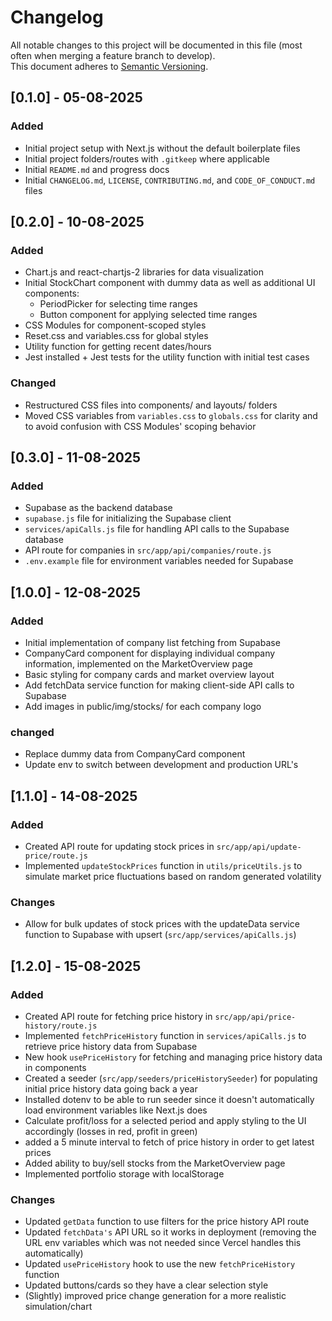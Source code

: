 # Changelog

All notable changes to this project will be documented in this file (most often when merging a feature branch to develop).
<br> This document adheres to [Semantic Versioning](https://semver.org/).

## [0.1.0] - 05-08-2025

### Added

- Initial project setup with Next.js without the default boilerplate files
- Initial project folders/routes with `.gitkeep` where applicable
- Initial `README.md` and progress docs
- Initial `CHANGELOG.md`, `LICENSE`, `CONTRIBUTING.md`, and `CODE_OF_CONDUCT.md` files

## [0.2.0] - 10-08-2025

### Added

- Chart.js and react-chartjs-2 libraries for data visualization
- Initial StockChart component with dummy data as well as additional UI components:
  - PeriodPicker for selecting time ranges
  - Button component for applying selected time ranges
- CSS Modules for component-scoped styles
- Reset.css and variables.css for global styles
- Utility function for getting recent dates/hours
- Jest installed + Jest tests for the utility function with initial test cases

### Changed

- Restructured CSS files into components/ and layouts/ folders
- Moved CSS variables from `variables.css` to `globals.css` for clarity and to avoid confusion with CSS Modules' scoping behavior

## [0.3.0] - 11-08-2025

### Added

- Supabase as the backend database
- `supabase.js` file for initializing the Supabase client
- `services/apiCalls.js` file for handling API calls to the Supabase database
- API route for companies in `src/app/api/companies/route.js`
- `.env.example` file for environment variables needed for Supabase

## [1.0.0] - 12-08-2025

### Added

- Initial implementation of company list fetching from Supabase
- CompanyCard component for displaying individual company information, implemented on the MarketOverview page
- Basic styling for company cards and market overview layout
- Add fetchData service function for making client-side API calls to Supabase
- Add images in public/img/stocks/ for each company logo

### changed

- Replace dummy data from CompanyCard component
- Update env to switch between development and production URL's

## [1.1.0] - 14-08-2025

### Added

- Created API route for updating stock prices in `src/app/api/update-price/route.js`
- Implemented `updateStockPrices` function in `utils/priceUtils.js` to simulate market price fluctuations based on random generated volatility

### Changes

- Allow for bulk updates of stock prices with the updateData service function to Supabase with upsert (`src/app/services/apiCalls.js`)

## [1.2.0] - 15-08-2025

### Added

- Created API route for fetching price history in `src/app/api/price-history/route.js`
- Implemented `fetchPriceHistory` function in `services/apiCalls.js` to retrieve price history data from Supabase
- New hook `usePriceHistory` for fetching and managing price history data in components
- Created a seeder (`src/app/seeders/priceHistorySeeder`) for populating initial price history data going back a year
- Installed dotenv to be able to run seeder since it doesn't automatically load environment variables like Next.js does
- Calculate profit/loss for a selected period and apply styling to the UI accordingly (losses in red, profit in green)
- added a 5 minute interval to fetch of price history in order to get latest prices
- Added ability to buy/sell stocks from the MarketOverview page
- Implemented portfolio storage with localStorage

### Changes

- Updated `getData` function to use filters for the price history API route
- Updated `fetchData's` API URL so it works in deployment (removing the URL env variables which was not needed since Vercel handles this automatically)
- Updated `usePriceHistory` hook to use the new `fetchPriceHistory` function
- Updated buttons/cards so they have a clear selection style
- (Slightly) improved price change generation for a more realistic simulation/chart
